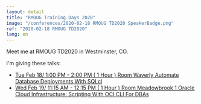 ```yaml
---
layout: detail
title: "RMOUG Training Days 2020"
image: "/conferences/2020-02-18 RMOUG TD2020 SpeakerBadge.png"
ref: "2020-02-18 RMOUG TD2020"
lang: en
---
```


Meet me at RMOUG TD2020 in Westminster, CO.

I'm giving these talks:

* [Tue Feb 18/ 1:00 PM - 2:00 PM  ( 1 Hour ) Room Waverly Automate Database Deployments With SQLcl](https://events.bizzabo.com/TD2020/agenda/session/192863)
* [Wed Feb 19/ 11:15 AM - 12:15 PM  ( 1 Hour ) Room Meadowbrook 1 Oracle Cloud Infrastructure: Scripting With OCI CLI For DBAs](https://events.bizzabo.com/TD2020/agenda/session/192908)




